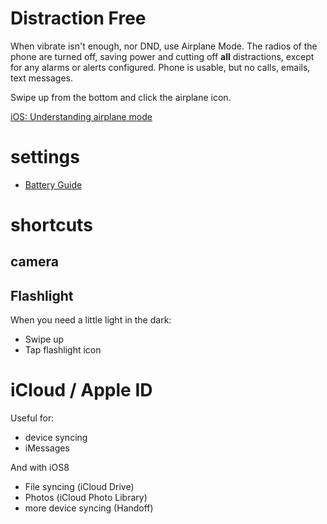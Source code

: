 # Distraction Free

When vibrate isn't enough, nor DND, use Airplane Mode.  The radios of the phone are turned off, saving power and cutting off **all** distractions, except for any alarms or alerts configured.  Phone is usable, but no calls, emails, text messages.

Swipe up from the bottom and click the airplane icon.

[iOS: Understanding airplane mode](http://support.apple.com/kb/HT1355)

# settings

- [Battery Guide](http://www.overthought.org/blog/2014/the-ultimate-guide-to-solving-ios-battery-drain)

# shortcuts

## camera

## Flashlight

When you need a little light in the dark:

* Swipe up
* Tap flashlight icon

# iCloud / Apple ID

Useful for:

* device syncing
* iMessages

And with iOS8

* File syncing (iCloud Drive)
* Photos (iCloud Photo Library)
* more device syncing (Handoff)
